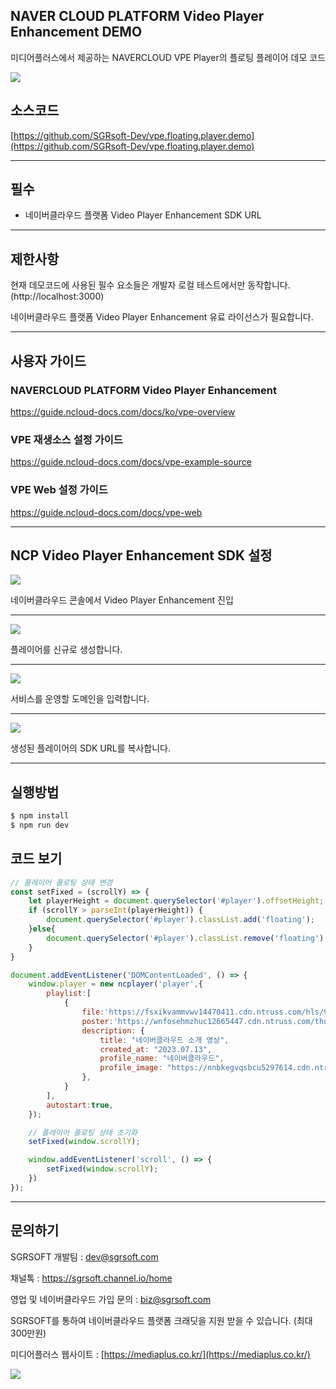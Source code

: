 ## NAVER CLOUD PLATFORM Video Player Enhancement DEMO

미디어플러스에서 제공하는 NAVERCLOUD VPE Player의 플로팅 플레이어 데모 코드

![](https://nnbkegvqsbcu5297614.cdn.ntruss.com/profile/202309/175219155f4f5a4aba13d19b329efb98.png)



## 소스코드
[https://github.com/SGRsoft-Dev/vpe.floating.player.demo](https://github.com/SGRsoft-Dev/vpe.floating.player.demo)


*** 


## 필수
- 네이버클라우드 플랫폼 Video Player Enhancement SDK URL 

***

## 제한사항

현재 데모코드에 사용된 필수 요소들은 개발자 로컬 테스트에서만 동작합니다. (http://localhost:3000)

네이버클라우드 플랫폼 Video Player Enhancement 유료 라이선스가 필요합니다.
***


## 사용자 가이드
### NAVERCLOUD PLATFORM Video Player Enhancement
https://guide.ncloud-docs.com/docs/ko/vpe-overview

### VPE 재생소스 설정 가이드
https://guide.ncloud-docs.com/docs/vpe-example-source

### VPE Web 설정 가이드
https://guide.ncloud-docs.com/docs/vpe-web

***


## NCP Video Player Enhancement SDK 설정
![](https://nnbkegvqsbcu5297614.cdn.ntruss.com/profile/202308/7a602c53cc6a0b69759031e44ad8e5d9.png)

네이버클라우드 콘솔에서 Video Player Enhancement 진입

***

![](https://nnbkegvqsbcu5297614.cdn.ntruss.com/profile/202308/bc8f9b9850f93396e7e07ca2c1c9cd4d.png)

플레이어를 신규로 생성합니다.

***

![](https://nnbkegvqsbcu5297614.cdn.ntruss.com/profile/202308/37fc51c8dccfdf2711ba7500203c685c.png)

서비스를 운영할 도메인을 입력합니다.

***

![](https://nnbkegvqsbcu5297614.cdn.ntruss.com/profile/202308/6ad95ea2ed84a4412224a68f17d22c1b.png)

생성된 플레이어의 SDK URL를 복사합니다.

***

## 실행방법

```bash
$ npm install
$ npm run dev
```

## 코드 보기
```javascript
// 플레이어 플로팅 상태 변경
const setFixed = (scrollY) => {
    let playerHeight = document.querySelector('#player').offsetHeight;
    if (scrollY > parseInt(playerHeight)) {
        document.querySelector('#player').classList.add('floating');
    }else{
        document.querySelector('#player').classList.remove('floating');
    }
}

document.addEventListener('DOMContentLoaded', () => {
    window.player = new ncplayer('player',{
        playlist:[
            {
                file:'https://fsxikvammvwv14470411.cdn.ntruss.com/hls/9N5-iJ4f9tdzE6D708PTmg__/vod/j5IXBfIJ83893893_,1080,720,480,p.mp4.smil/master.m3u8',
                poster:'https://wnfosehmzhuc12665447.cdn.ntruss.com/thumb/sample_thumb.png?type=m&w=1024&h=760&ttype=jpg',
                description: {
                    title: "네이버클라우드 소개 영상",
                    created_at: "2023.07.13",
                    profile_name: "네이버클라우드",
                    profile_image: "https://nnbkegvqsbcu5297614.cdn.ntruss.com/profile/202208/d127c8db642716d84b3201f1d152e52a.png"
                },
            }
        ],
        autostart:true,
    });

    // 플레이어 플로팅 상태 초기화
    setFixed(window.scrollY);

    window.addEventListener('scroll', () => {
        setFixed(window.scrollY);
    })
});

```

***


## 문의하기


SGRSOFT 개발팀  : dev@sgrsoft.com

채널톡 : https://sgrsoft.channel.io/home

영업 및 네이버클라우드 가입 문의 : biz@sgrsoft.com

SGRSOFT를 통하여 네이버클라우드 플랫폼 크래딧을 지원 받을 수 있습니다. (최대 300만원)


미디어플러스 웹사이트 :
[https://mediaplus.co.kr/](https://mediaplus.co.kr/)

![](https://nnbkegvqsbcu5297614.cdn.ntruss.com/profile/202308/851b6ea05f1fcc1cb827d841ca32346d.png)


